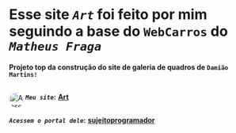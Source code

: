 # Esse site _`Art`_ foi feito por mim seguindo a base do `WebCarros` do _`Matheus Fraga`_
**Projeto top da construção do site de galeria de quadros de `Damião Martins!`** <br>
##
**_`Meu site`_:**</div>
<a href="https://art-five-rho.vercel.app/" target="_blank"><img align="left" alt="Ansel-pic" height="30" style="border-radius:30px;" src="https://user-images.githubusercontent.com/66381597/167222900-88b7923c-a06d-46d4-bd88-8ed2cb883f7d.png" target="_blank">  **Art** </a>
##
**_`Acessem o portal dele`_:** <a href="https://sujeitoprogramador.com/fabricadeaplicativos/" target="_blank"> **sujeitoprogramador**</a> 




